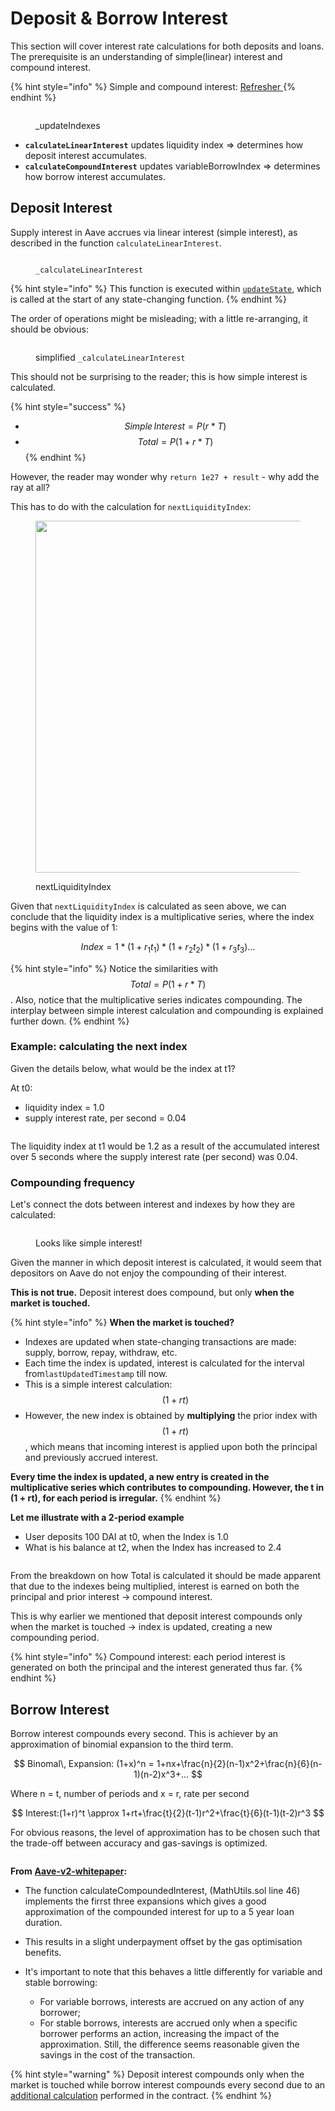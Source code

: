 # Deposit & Borrow Interest

This section will cover interest rate calculations for both deposits and loans. The prerequisite is an understanding of simple(linear) interest and compound interest.

{% hint style="info" %}
Simple and compound interest: [Refresher ](appendix/simple-compound-apr-apy.md)
{% endhint %}

<figure><img src=".gitbook/assets/image.png" alt=""><figcaption><p>_updateIndexes</p></figcaption></figure>

* **`calculateLinearInterest`** updates liquidity index => determines how deposit interest accumulates.
* **`calculateCompoundInterest`** updates variableBorrowIndex => determines how borrow interest accumulates.

## Deposit Interest

Supply interest in Aave accrues via linear interest (simple interest), as described in the function `calculateLinearInterest`.

<figure><img src=".gitbook/assets/image (103).png" alt=""><figcaption><p><code>_calculateLinearInterest</code></p></figcaption></figure>

{% hint style="info" %}
This function is executed within [`updateState`](functions/common-functions/.updatestate.md), which is called at the start of any state-changing function.&#x20;
{% endhint %}

The order of operations might be misleading; with a little re-arranging, it should be obvious:

<figure><img src=".gitbook/assets/image (144).png" alt=""><figcaption><p>simplified <code>_calculateLinearInterest</code></p></figcaption></figure>

This should not be surprising to the reader; this is how simple interest is calculated.&#x20;

{% hint style="success" %}
* $$Simple\, Interest = P(r * T)$$&#x20;
* $$Total = P(1 + r * T)$$
{% endhint %}

However, the reader may wonder why `return 1e27 + result` - why add the ray at all?

This has to do with the calculation for `nextLiquidityIndex`:

<figure><img src=".gitbook/assets/image (172).png" alt="" width="563"><figcaption><p>nextLiquidityIndex</p></figcaption></figure>

Given that `nextLiquidityIndex` is calculated as seen above, we can conclude that the liquidity index is a multiplicative series, where the index begins with the value of 1:

$$
Index  = 1 * (1 + r_{1}t_{1})* (1+ r_{2}t_{2}) * (1+ r_{3}t_{3})...
$$

{% hint style="info" %}
Notice the similarities with $$Total = P(1 + r * T)$$.  Also, notice that the multiplicative series indicates compounding. The interplay between simple interest calculation and compounding is explained further down.&#x20;
{% endhint %}

### Example: calculating the next index

Given the details below, what would be the index at t1?

At t0:&#x20;

* liquidity index = 1.0
* supply interest rate, per second = 0.04

<figure><img src=".gitbook/assets/image (70).png" alt=""><figcaption></figcaption></figure>

The liquidity index at t1 would be 1.2 as a result of the accumulated interest over 5 seconds where the supply interest rate (per second) was 0.04.

### Compounding frequency

Let's connect the dots between interest and indexes by how they are calculated:

<figure><img src=".gitbook/assets/image (45).png" alt=""><figcaption><p>Looks like simple interest!</p></figcaption></figure>

Given the manner in which deposit interest is calculated, it would seem that depositors on Aave do not enjoy the compounding of their interest.&#x20;

**This is not true.** Deposit interest does compound, but only **when the market is touched.**&#x20;

{% hint style="info" %}
**When the market is touched?**

* Indexes are updated when state-changing transactions are made: supply, borrow, repay, withdraw, etc.
* Each time the index is updated, interest is calculated for the interval from`lastUpdatedTimestamp` till now.&#x20;
* This is a simple interest calculation: $$(1 + rt)$$
* However, the new index is obtained by **multiplying** the prior index with $$(1 + rt)$$, which means that incoming interest is applied upon both the principal and previously accrued interest.

**Every time the index is updated, a new entry is created in the multiplicative series which contributes to compounding. However, the t in (1 + rt), for each period is irregular.**
{% endhint %}

**Let me illustrate with a 2-period example**

* User deposits 100 DAI at t0, when the Index is 1.0
* What is his balance at t2, when the Index has increased to 2.4

<figure><img src=".gitbook/assets/image (183).png" alt=""><figcaption></figcaption></figure>

From the breakdown on how Total is calculated it should be made apparent that due to the indexes being multiplied, interest is earned on both the principal and prior interest -> compound interest.

This is why earlier we mentioned that deposit interest compounds only when the market is touched -> index is updated, creating a new compounding period.&#x20;

{% hint style="info" %}
Compound interest: each period interest is generated on both the principal and the interest generated thus far.
{% endhint %}

## Borrow Interest

Borrow interest compounds every second. This is achiever by an approximation of binomial expansion to the third term.&#x20;

$$
Binomal\, Expansion: (1+x)^n =
 1+nx+\frac{n}{2}(n-1)x^2+\frac{n}{6}(n-1)(n-2)x^3+...
$$

Where n = t, number of periods and x = r, rate per second

$$
Interest:(1+r)^t \approx
 1+rt+\frac{t}{2}(t-1)r^2+\frac{t}{6}(t-1)(t-2)r^3
$$

For obvious reasons, the level of approximation has to be chosen such that the trade-off between accuracy and gas-savings is optimized.&#x20;

<figure><img src=".gitbook/assets/image (171).png" alt=""><figcaption></figcaption></figure>

**From** [**Aave-v2-whitepaper**](https://github.com/aave/protocol-v2/blob/master/aave-v2-whitepaper.pdf)**:**

* The function calculateCompoundedInterest, (MathUtils.sol line 46) implements the firrst three expansions which gives a good approximation of the compounded interest for up to a 5 year loan duration.&#x20;
* This results in a slight underpayment offset by the gas optimisation benefits.&#x20;
*   It's important to note that this behaves a little differently for variable and stable borrowing:&#x20;

    * For variable borrows, interests are accrued on any action of any borrower;&#x20;
    * For stable borrows, interests are accrued only when a specific borrower performs an action, increasing the impact of the approximation. Still, the difference seems reasonable given the savings in the cost of the transaction.



{% hint style="warning" %}
Deposit interest compounds only when the market is touched while borrow interest compounds every second due to an [additional calculation](https://github.com/aave/protocol-v2/blob/baeb455fad42d3160d571bd8d3a795948b72dd85/contracts/protocol/libraries/logic/ReserveLogic.sol#L359) performed in the contract.&#x20;
{% endhint %}

